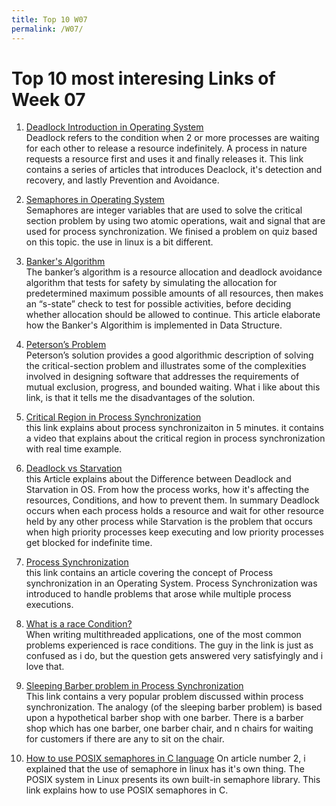 ```yaml
---
title: Top 10 W07
permalink: /W07/
---
```


# Top 10 most interesing Links of Week 07

1. [Deadlock Introduction in Operating System](https://prepinsta.com/operating-systems/deadlock-introduction/)<br>
Deadlock refers to the condition when 2 or more processes are waiting for each other to release a resource indefinitely. A process in nature requests a resource first and uses it and finally releases it. This link contains a series of articles that introduces Deaclock, it's detection and recovery, and lastly Prevention and Avoidance.

2. [Semaphores in Operating System](https://www.tutorialspoint.com/semaphores-in-operating-system)<br>
Semaphores are integer variables that are used to solve the critical section problem by using two atomic operations, wait and signal that are used for process synchronization. We finised a problem on quiz based on this topic. the use in linux is a bit different.

3. [Banker's Algorithm](https://www.faceprep.in/operating-systems/operating-system-bankers-algorithm/)<br>
The banker’s algorithm is a resource allocation and deadlock avoidance algorithm that tests for safety by simulating the allocation for predetermined maximum possible amounts of all resources, then makes an “s-state” check to test for possible activities, before deciding whether allocation should be allowed to continue. This article elaborate how the Banker's Algorithim is implemented in Data Structure.

4. [Peterson’s Problem](https://www.tutorialspoint.com/peterson-s-problem)<br>
Peterson’s solution provides a good algorithmic description of solving the critical-section problem and illustrates some of the complexities involved in designing software that addresses the requirements of mutual exclusion, progress, and bounded waiting. What i like about this link, is that it tells me the disadvantages of the solution.

5. [Critical Region in Process Synchronization](https://www.youtube.com/watch?v=eKKc0d7kzww)<br>
this link explains about process synchronizaiton in 5 minutes. it contains a video that explains about the critical region in process synchronization with real time example.

6. [Deadlock vs Starvation](https://www.geeksforgeeks.org/difference-between-deadlock-and-starvation-in-os/)<br>
this Article explains about the Difference between Deadlock and Starvation in OS. From how the process works, how it's affecting the resources, Conditions, and how to prevent them. In summary Deadlock occurs when each process holds a resource and wait for other resource held by any other process while Starvation is the problem that occurs when high priority processes keep executing and low priority processes get blocked for indefinite time.

7. [Process Synchronization](https://www.studytonight.com/operating-system/process-synchronization)<br>
this link contains an article covering the concept of Process synchronization in an Operating System. Process Synchronization was introduced to handle problems that arose while multiple process executions.

8. [What is a race Condition?](https://stackoverflow.com/questions/34510/what-is-a-race-condition)<br>
When writing multithreaded applications, one of the most common problems experienced is race conditions. The guy in the link is just as confused as i do, but the question gets answered very satisfyingly and i love that.

9. [Sleeping Barber problem in Process Synchronization](https://www.geeksforgeeks.org/sleeping-barber-problem-in-process-synchronization/)<br>
This link contains a very popular problem discussed within process synchronization. The analogy (of the sleeping barber problem) is based upon a hypothetical barber shop with one barber. There is a barber shop which has one barber, one barber chair, and n chairs for waiting for customers if there are any to sit on the chair.

10. [How to use POSIX semaphores in C language](https://www.geeksforgeeks.org/use-posix-semaphores-c/)
On article number 2, i explained that the use of semaphore in linux has it's own thing. The POSIX system in Linux presents its own built-in semaphore library. This link explains how to use POSIX semaphores in C.
